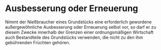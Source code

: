 # Ausbesserung oder Erneuerung

Nimmt der Nießbraucher eines Grundstücks eine erforderlich gewordene außergewöhnliche Ausbesserung oder Erneuerung selbst vor, so darf er zu diesem Zwecke innerhalb der Grenzen einer ordnungsmäßigen Wirtschaft auch Bestandteile des Grundstücks verwenden, die nicht zu den ihm gebührenden Früchten gehören. 


